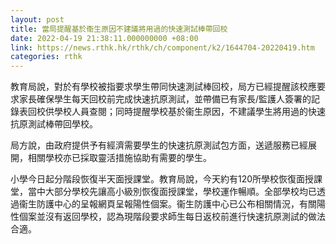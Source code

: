 ```yaml
---
layout: post
title: 當局提醒基於衞生原因不建議將用過的快速測試棒帶回校
date: 2022-04-19 21:38:11.000000000 +08:00
link: https://news.rthk.hk/rthk/ch/component/k2/1644704-20220419.htm
categories: rthk
---
```


教育局說，對於有學校被指要求學生帶同快速測試棒回校，局方已經提醒該校應要求家長確保學生每天回校前完成快速抗原測試，並帶備已有家長/監護人簽署的記錄表回校供學校人員查閱；同時提醒學校基於衞生原因，不建議學生將用過的快速抗原測試棒帶回學校。

局方說，由政府提供予有經濟需要學生的快速抗原測試包方面，送遞服務已經展開，相關學校亦已採取靈活措施協助有需要的學生。

小學今日起分階段恢復半天面授課堂。教育局說，今天約有120所學校恢復面授課堂，當中大部分學校先讓高小級別恢復面授課堂，學校運作暢順。全部學校均已透過衞生防護中心的呈報網頁呈報陽性個案。衞生防護中心已公布相關情況，有關陽性個案並沒有返回學校，認為現階段要求師生每日返校前進行快速抗原測試的做法合適。
